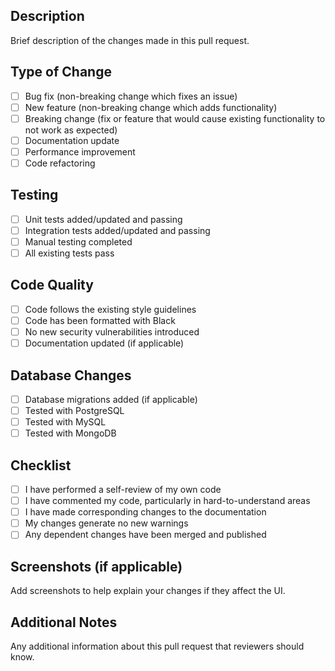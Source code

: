 ## Description
Brief description of the changes made in this pull request.

## Type of Change
- [ ] Bug fix (non-breaking change which fixes an issue)
- [ ] New feature (non-breaking change which adds functionality)
- [ ] Breaking change (fix or feature that would cause existing functionality to not work as expected)
- [ ] Documentation update
- [ ] Performance improvement
- [ ] Code refactoring

## Testing
- [ ] Unit tests added/updated and passing
- [ ] Integration tests added/updated and passing
- [ ] Manual testing completed
- [ ] All existing tests pass

## Code Quality
- [ ] Code follows the existing style guidelines
- [ ] Code has been formatted with Black
- [ ] No new security vulnerabilities introduced
- [ ] Documentation updated (if applicable)

## Database Changes
- [ ] Database migrations added (if applicable)
- [ ] Tested with PostgreSQL
- [ ] Tested with MySQL  
- [ ] Tested with MongoDB

## Checklist
- [ ] I have performed a self-review of my own code
- [ ] I have commented my code, particularly in hard-to-understand areas
- [ ] I have made corresponding changes to the documentation
- [ ] My changes generate no new warnings
- [ ] Any dependent changes have been merged and published

## Screenshots (if applicable)
Add screenshots to help explain your changes if they affect the UI.

## Additional Notes
Any additional information about this pull request that reviewers should know.